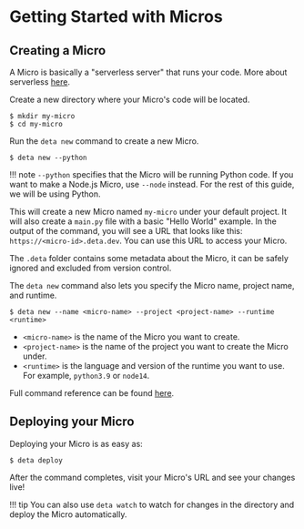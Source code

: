 # Getting Started with Micros

## Creating a Micro
A Micro is basically a "serverless server" that runs your code. More about serverless [here](/#what-is-serverless).

Create a new directory where your Micro's code will be located.
```console
$ mkdir my-micro
$ cd my-micro
```

Run the `deta new` command to create a new Micro.
```console
$ deta new --python
```

!!! note
    `--python` specifies that the Micro will be running Python code. If you want to make a Node.js Micro, use `--node` instead.
    For the rest of this guide, we will be using Python.

This will create a new Micro named `my-micro` under your default project. It will also create a `main.py` file with a basic "Hello World" example.
In the output of the command, you will see a URL that looks like this: `https://<micro-id>.deta.dev`. You can use this URL to access your Micro.

The `.deta` folder contains some metadata about the Micro, it can be safely ignored and excluded from version control.

The `deta new` command also lets you specify the Micro name, project name, and runtime.
```console
$ deta new --name <micro-name> --project <project-name> --runtime <runtime>
```

- `<micro-name>` is the name of the Micro you want to create.
- `<project-name>` is the name of the project you want to create the Micro under.
- `<runtime>` is the language and version of the runtime you want to use. For example, `python3.9` or `node14`.

Full command reference can be found [here](https://docs.deta.sh/docs/cli/commands#deta-new).

## Deploying your Micro
Deploying your Micro is as easy as:
```console
$ deta deploy
```

After the command completes, visit your Micro's URL and see your changes live!

!!! tip
    You can also use `deta watch` to watch for changes in the directory and deploy the Micro automatically.

